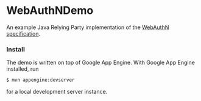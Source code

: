 # WebAuthNDemo
An example Java Relying Party implementation of the [WebAuthN
specification](https://w3c.github.io/webauthn/).

### Install
The demo is written on top of Google App Engine. With Google App Engine
installed, run
```sh
$ mvn appengine:devserver
```
for a local development server instance.
